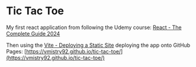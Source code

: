 # Tic Tac Toe

My first react application from following the Udemy course: [React - The Complete Guide 2024](https://www.udemy.com/course/react-the-complete-guide-incl-redux/)

Then using the [Vite - Deploying a Static Site](https://vitejs.dev/guide/static-deploy) deploying the app onto GitHub Pages: [https://vmistry92.github.io/tic-tac-toe/](https://vmistry92.github.io/tic-tac-toe/)
